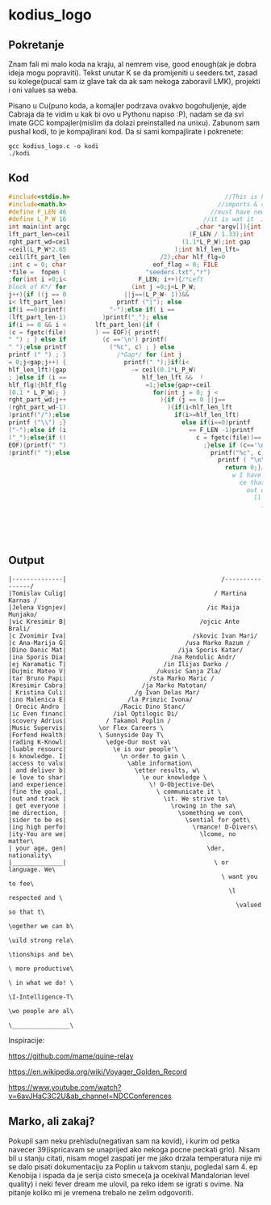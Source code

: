 # kodius_logo

## Pokretanje
Znam fali mi malo koda 
na kraju, al nemrem vise, good enough(ak je dobra ideja mogu popraviti). Tekst unutar K se da promijeniti u seeders.txt, zasad su 
kolege(pucal sam iz glave tak da ak sam nekoga zaboravil
LMK), projekti i oni values sa weba.


Pisano u Cu(puno koda, a komajler podrzava ovakvo bogohuljenje, ajde Cabraja da te vidim u kak bi ovo u Pythonu napiso :P), nadam se
da svi imate GCC kompajler(mislim da dolazi preinstalled na unixu). 
Zabunom sam pushal kodi, to je kompajlirani kod. Da si sami kompajlirate i pokrenete:

```
gcc kodius_logo.c -o kodi
./kodi
```

## Kod
```C
#include<stdio.h>                                           //This is here cuz
#include<math.h>                                          //imports & consts
#define F_LEN 46                                        //must have newlin
#define L_P_W 16                                      //it is wat it  is
int main(int argc                                   ,char *argv[]){int
lft_part_len=ceil                                 (F_LEN / 1.33);int
rght_part_wd=ceil                               (1.1*L_P_W);int gap
=ceil(L_P_W*2.65                              );int hlf_len_lft=
ceil(lft_part_len                         /2);char hlf_flg=0
;int c = 0; char                        eof_flag = 0; FILE
*file =  fopen (                      "seeders.txt","r")
;for(int i =0;i<                    F_LEN; i++){/*Left
block of K*/ for                  (int j =0;j<L_P_W;
j++){if ((j == 0                ||j==(L_P_W- 1))&&
i< lft_part_len)              printf ("|"); else
if(i ==0)printf(            "-");else if( i ==
(lft_part_len-1)          )printf("_"); else
if(i >= 0 && i <        lft_part_len){if (
(c = fgetc(file)        ) == EOF){ printf(
" ") ; } else if          (c =='\n') printf(
" ");else printf            ("%c", c) ; } else
printf (" ") ; }              /*Gap*/ for (int j
= 0;j<gap;j++) {                printf(" ");}if(i<
hlf_len_lft){gap                  -= ceil(0.1*L_P_W)
; }else if (i ==                     hlf_len_lft &&  !
hlf_flg){hlf_flg                      =1;}else{gap+=ceil
(0.1 * L_P_W); }                        for(int j = 0; j <
rght_part_wd;j++                          ){if (j == 0 ||j== 
(rght_part_wd-1)                            ){if(i<hlf_len_lft
)printf("/");else                             if(i>=hlf_len_lft)
printf ("\\") ;}                                else if(i==0)printf
("-");else if (i                                  == F_LEN -1)printf
("_");else{if ((                                    c = fgetc(file))==
EOF){printf(" ")                                      ;}else if (c=='\n'
)printf(" ");else                                       printf("%c", c);}}
                                                          printf ( "\n") ; }
                                                            return 0;}/*And no
                                                              w I have to announ
                                                                ce that I have run
                                                                  out of code to fi
                                                                    ll in the K,maybe
                                                                      it's a good  thing
                                                                        since we can  fill
                                                                          this part with som
                                                                            e kind of a messag
                                                                              e, viva la kodius*/
```

## Output
```
|--------------|                                           /----------------/
|Tomislav Culig|                                         / Martina Karnas /
|Jelena Vignjev|                                       /ic Maija Munjako/
|vic Kresimir B|                                     /ojcic Ante Brali/
|c Zvonimir Iva|                                   /skovic Ivan Mari/
|c Ana-Marija G|                                 /usa Marko Razum /
|Dino Danic Mat|                               /ija Sporis Katar/
|ina Sporis Dia|                             /na Rendulic Andr/
|ej Karamatic T|                           /in Ilijas Darko /
|Dujmic Mateo V|                         /ukusic Sanja Zla/
|tar Bruno Papi|                       /sta Marko Maric /
|Kresimir Cabra|                     /ja Marko Matotan/
| Kristina Culi|                   /g Ivan Delas Mar/
|ino Malenica E|                 /la Primzic Ivona/
| Orecic Andro |               /Racic Dino Stanc/
|ic Even financ|             /ial Optilogic Di/
|scovery Adrius|           / Takamol Poplin /
|Music Supervis|         \or Flex Careers \
|Forfend Health|         \ Sunnyside Day T\
|rading K-Knowl|           \edge-Our most va\
|luable resourc|             \e is our people'\
|s knowledge. I|               \n order to gain \
|access to valu|                 \able information\
| and deliver b|                   \etter results, w\
|e love to shar|                     \e our knowledge \
|and experience|                       \! O-Objective-De\
|fine the goal,|                         \ communicate it \
|out and track |                           \it. We strive to\
| get everyone |                             \rowing in the sa\
|me direction, |                               \something we con\
|sider to be es|                                 \sential for gett\
|ing high perfo|                                   \rmance! D-Divers\
|ity-You are we|                                     \lcome, no matter\
| your age, gen|                                       \der, nationality\
|______________|                                         \ or language. We\
                                                           \ want you to fee\
                                                             \l respected and \
                                                               \valued so that t\
                                                                 \ogether we can b\
                                                                   \uild strong rela\
                                                                     \tionships and be\
                                                                       \ more productive\
                                                                         \ in what we do! \
                                                                           \I-Intelligence-T\
                                                                             \wo people are al\
                                                                               \________________\
```
Inspiracije:

https://github.com/mame/quine-relay

https://en.wikipedia.org/wiki/Voyager_Golden_Record

https://www.youtube.com/watch?v=6avJHaC3C2U&ab_channel=NDCConferences

## Marko, ali zakaj?

Pokupil sam neku prehladu(negativan sam na kovid), i kurim od petka navecer 39(ispricavam se unaprijed ako nekoga pocne peckati grlo).
Nisam bil u stanju citati, 
nisam mogel zaspati jer me jako drzala temperatura
nije mi se dalo pisati dokumentaciju za Poplin u takvom stanju, pogledal sam 4. ep Kenobija i ispada 
da je serija cisto smece(a ja ocekival Mandalorian
level quality) i neki fever dream me ulovil, pa reko idem se igrati s ovime. Na pitanje koliko mi je vremena trebalo ne zelim odgovoriti.
